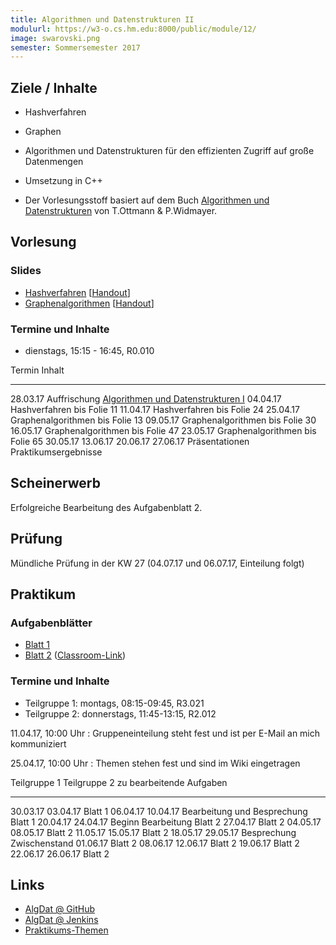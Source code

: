 ```yaml
---
title: Algorithmen und Datenstrukturen II
modulurl: https://w3-o.cs.hm.edu:8000/public/module/12/
image: swarovski.png
semester: Sommersemester 2017
---
```


<div class="row">
<div class="span6">

## Ziele / Inhalte

-   Hashverfahren
-   Graphen
-   Algorithmen und Datenstrukturen für den effizienten Zugriff auf große Datenmengen
-   Umsetzung in C++

-   Der Vorlesungsstoff basiert auf dem Buch [Algorithmen und Datenstrukturen](http://link.springer.com/book/10.1007/978-3-8274-2804-2/page/1) von T.Ottmann & P.Widmayer.

## Vorlesung

### Slides

-   [Hashverfahren](dropbox/algdatii/slides/01_Hashverfahren.pdf)
    [[Handout](dropbox/algdatii/handouts/01_Hashverfahren.pdf)]
-   [Graphenalgorithmen](dropbox/algdatii/slides/02_Graphenalgorithmen.pdf)
    [[Handout](dropbox/algdatii/handouts/02_Graphenalgorithmen.pdf)]

### Termine und Inhalte

-   dienstags, 15:15 - 16:45, R0.010

Termin        Inhalt
------------- -----------------------------------------------------------------------
28.03.17      Auffrischung [Algorithmen und Datenstrukturen I](/lectures/algdat.html)
04.04.17      Hashverfahren bis Folie 11
11.04.17      Hashverfahren bis Folie 24
25.04.17      Graphenalgorithmen bis Folie 13
09.05.17      Graphenalgorithmen bis Folie 30
16.05.17      Graphenalgorithmen bis Folie 47
23.05.17      Graphenalgorithmen bis Folie 65
30.05.17
13.06.17
20.06.17
27.06.17      Präsentationen Praktikumsergebnisse

## Scheinerwerb

Erfolgreiche Bearbeitung des Aufgabenblatt 2.

## Prüfung

Mündliche Prüfung in der KW 27 (04.07.17 und 06.07.17, Einteilung folgt)

</div>
<div class="span6">

## Praktikum

### Aufgabenblätter

-   [Blatt 1](dropbox/algdatii/exercises/Blatt01.pdf)
-   [Blatt 2](dropbox/algdatii/exercises/Blatt02.pdf)
    ([Classroom-Link](https://classroom.github.com/group-assignment-invitations/faf8e7c4d335e057e88450724181fc5e))

### Termine und Inhalte

-   Teilgruppe 1: montags, 08:15-09:45, R3.021
-   Teilgruppe 2: donnerstags, 11:45-13:15, R2.012

11.04.17, 10:00 Uhr
:   Gruppeneinteilung steht fest und ist per E-Mail an mich kommuniziert

25.04.17, 10:00 Uhr
:   Themen stehen fest und sind im Wiki eingetragen

Teilgruppe 1    Teilgruppe 2    zu bearbeitende Aufgaben
--------------  --------------  ------------------------------------------------------
30.03.17        03.04.17        Blatt 1
06.04.17        10.04.17        Bearbeitung und Besprechung Blatt 1
20.04.17        24.04.17        Beginn Bearbeitung Blatt 2
27.04.17                        Blatt 2
04.05.17        08.05.17        Blatt 2
11.05.17        15.05.17        Blatt 2
18.05.17        29.05.17        Besprechung Zwischenstand
01.06.17                        Blatt 2
08.06.17        12.06.17        Blatt 2
                19.06.17        Blatt 2
22.06.17        26.06.17        Blatt 2

## Links

-   [AlgDat @ GitHub](https://github.com/algdat)
-   [AlgDat @ Jenkins](https://terraform.cs.hm.edu/jenkins/view/GitHub-Organisationen/job/Algorithmen%20und%20Datenstrukturen/)
-   [Praktikums-Themen](https://github.com/algdat/praktikum-SS17/wiki/Themen)

</div>
</div>
